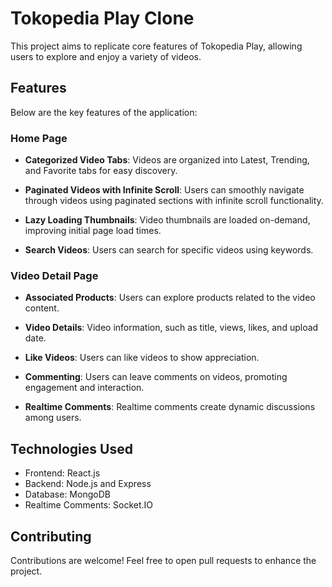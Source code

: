 # Tokopedia Play Clone

This project aims to replicate core features of Tokopedia Play, allowing users to explore and enjoy a variety of videos.


## Features

Below are the key features of the application:

### Home Page

- **Categorized Video Tabs**: Videos are organized into Latest, Trending, and Favorite tabs for easy discovery.

- **Paginated Videos with Infinite Scroll**: Users can smoothly navigate through videos using paginated sections with infinite scroll functionality.

- **Lazy Loading Thumbnails**: Video thumbnails are loaded on-demand, improving initial page load times.

- **Search Videos**: Users can search for specific videos using keywords.

### Video Detail Page

- **Associated Products**: Users can explore products related to the video content.

- **Video Details**: Video information, such as title, views, likes, and upload date.

- **Like Videos**: Users can like videos to show appreciation.

- **Commenting**: Users can leave comments on videos, promoting engagement and interaction.

- **Realtime Comments**: Realtime comments create dynamic discussions among users.

## Technologies Used

- Frontend: React.js
- Backend: Node.js and Express
- Database: MongoDB
- Realtime Comments: Socket.IO

## Contributing

Contributions are welcome! Feel free to open pull requests to enhance the project.
